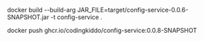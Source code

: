 docker build --build-arg JAR_FILE=target/config-service-0.0.6-SNAPSHOT.jar -t config-service .


docker push ghcr.io/codingkiddo/config-service:0.0.8-SNAPSHOT